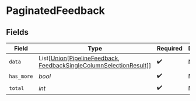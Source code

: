 # PaginatedFeedback


## Fields

| Field                                                                                                              | Type                                                                                                               | Required                                                                                                           | Description                                                                                                        |
| ------------------------------------------------------------------------------------------------------------------ | ------------------------------------------------------------------------------------------------------------------ | ------------------------------------------------------------------------------------------------------------------ | ------------------------------------------------------------------------------------------------------------------ |
| `data`                                                                                                             | List[[Union[PipelineFeedback, FeedbackSingleColumnSelectionResult]](../../models/shared/paginatedfeedbackdata.md)] | :heavy_check_mark:                                                                                                 | N/A                                                                                                                |
| `has_more`                                                                                                         | *bool*                                                                                                             | :heavy_check_mark:                                                                                                 | N/A                                                                                                                |
| `total`                                                                                                            | *int*                                                                                                              | :heavy_check_mark:                                                                                                 | N/A                                                                                                                |